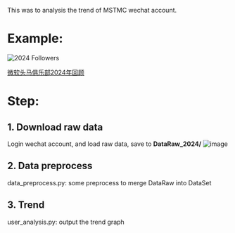 
This was to analysis the trend of MSTMC wechat account.

# Example:
![2024 Followers](https://github.com/user-attachments/assets/190a07a9-8f6a-41a3-9f68-d7bda561e4f9)

[微软头马俱乐部2024年回顾](https://mp.weixin.qq.com/s/q4MPuMwGuaPG7cvygJSw2g)

# Step:
## 1. Download raw data
Login wechat account, and load raw data, save to **DataRaw_2024/**
![image](https://github.com/user-attachments/assets/a5cd5a3a-7b14-4958-95c3-aadf448565fb)

## 2. Data preprocess
data_preprocess.py: some preprocess to merge DataRaw into DataSet

## 3. Trend
user_analysis.py: output the trend graph



